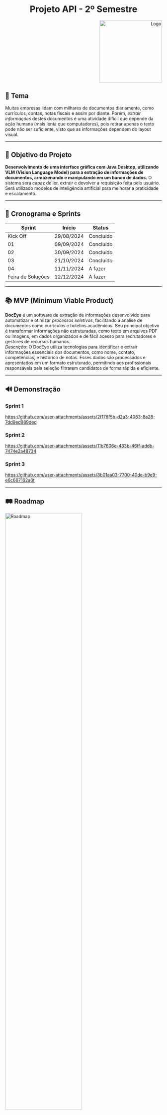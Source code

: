 <h1 align="center">  Projeto API - 2º Semestre </h1>

<div style="text-align: right;">
    <img src="docs/logos/logo.png" alt="Logo" style="width: 200px;"/>
</div>


## 📌 Tema

Muitas empresas lidam com milhares de documentos diariamente, como currículos, contas, notas fiscais e assim por diante. Porém, _extrair informações_ destes documentos é uma atividade difícil que depende da ação humana (mais lenta que computadores), pois retirar apenas o texto pode não ser suficiente, visto que as informações dependem do layout visual.

---

## 🎯 Objetivo do Projeto  

**Desenvolvimento de uma interface gráfica com Java Desktop, utilizando VLM (Vision Language Model) para a extração de informações de documentos, armazenando e manipulando em um banco de dados.** O sistema será capaz de ler, extrair e devolver a requisição feita pelo usuário. Será utilizado modelos de inteligência artificial para melhorar a praticidade e escalamento.

---

## 📅 Cronograma e Sprints

| Sprint            | Início     | Status       |
| ----------------- | ---------- | ------------ |
| Kick Off          | 29/08/2024 | Concluído    |
| 01                | 09/09/2024 | Concluído |
| 02                | 30/09/2024 | Concluído     |
| 03                | 21/10/2024 | Concluído      |
| 04                | 11/11/2024 | A fazer      |
| Feira de Soluções | 12/12/2024 | A fazer      |

---

## 📚 MVP (Minimum Viable Product)
**DocEye** é um software de extração de informações desenvolvido para automatizar e otimizar _processos seletivos_, facilitando a análise de documentos como currículos e boletins acadêmicos. Seu principal objetivo é transformar informações não estruturadas, como texto em arquivos PDF ou imagens, em dados organizados e de fácil acesso para recrutadores e gestores de recursos humanos.
<br> _Descrição_: O DocEye utiliza tecnologias para identificar e extrair informações essenciais dos documentos, como nome, contato, competências, e histórico de notas. Esses dados são processados e apresentados em um formato estruturado, permitindo aos profissionais responsáveis pela seleção filtrarem candidatos de forma rápida e eficiente.
<!-- <br> Acesse o link para visualizar o <a href= "https://www.figma.com/design/cK5bG9Pws6F5LTYGKAlwJ6/Prot%C3%B3tipo-API-2?node-id=0-1&node-type=canvas&t=jx5W8A6itDAJyiTB-0"> Protótipo DocEye! </a>  </br> -->

---

## 🔊 Demonstração 

### Sprint 1

https://github.com/user-attachments/assets/2f176f5b-d2a3-4063-8a28-7dd9ed989ded 


### Sprint 2

https://github.com/user-attachments/assets/11b7606e-483b-46ff-addb-7474e2a48734


### Sprint 3

https://github.com/user-attachments/assets/8b01aa03-7700-40de-b9e9-e6c667162a6f



---


## 🛤️ Roadmap
<img src="docs/registros/Roadmap.png" alt="Roadmap" style="width: 70%;"/>

---

## 📈 Burndown 
<img src="docs/registros/burndown_sprint4.png" alt="Burndown" style="width: 70%;"/>

---

## 📝 Levantamento de Requisitos

<a id="requisitos"></a>

<div align="center">

|          ID           |                     Descrição                      |         Requisito          |
| :-------------------: | :----------------------------------------------------------: | :-------------: |
| RQ01 | O usuário poderá submeter documentos para modelos de linguagem e visão. |Funcional|
| RQ02 | O software deverá tratar a saída dada por esses modelos.|Funcional|
| RQ03 | Criar uma interface para cadastrar documentos.|Funcional|
| RQ04 | Criar uma interface para para exibir resultados. |Funcional|
| RQ05 | O usuário poderá cadastrar informações extraídas em um banco de dados relacional. |Funcional|
| RQ06 | O usuário poderá recuperar informações do banco de dados. |Funcional|
| RQ07 | O usuário poderá editar informações do banco de dados. |Funcional|
| RQ08 | O usuário poderá deletar informações do banco de dados. |Funcional|
| RQ09 | O software não poderá utilizar nenhuma API externa. |Não Funcional|
| RQ10 | A aplicação precisa rodar localmente na máquina. |Não Funcional|
| RQ11 | A aplicação deve conter uma interface minimalista e intuitiva. |Não Funcional|

---
</div>

## 📑 Backlog do Produto

<div align="center">

| Rank  | Prioridade |                    User Story                    | Estimativa | Sprint |
|:-----:|:----------:|:------------------------------------------------:|:----------:|:------:|
| 1 | Alta | Como usuário, ter um modelo de inteligência artificial integrada na aplicação, para extração de informações presentes nos documentos | 13 | 1 |
| 2 | Alta | Como usuário, poder carregar documentos, para que a aplicação extraia as informações importantes | 18 | 1 |
| 3 | Alta | Como usuário, ter as informações extraídas armazenadas em um banco de dados, para permanência dos dados | 4 | 1 |
| 4 | Alta| Como usuário, ter acesso e poder manipular o banco de dados, para exclusão e leitura das informações cadastradas | 13 | 2 |
| 5 | Alta | Como usuário, cadastrar automaticamente as informações extraídas pela inteligência artificial, para automatização do processo | 8 | 2 |
| 6 | Alta | Como usuário, poder acessar as funcionalidades da aplicação por meio de uma interface minimalista e intuitiva, para facilitação no uso do serviço | 18 | 3 |
|   7   | Média | Como usuário, tratar a saída da inteligência artificial, para realizar a inserção automática | 13 | 2 |
|   8   | Média | Como usuário, ter um modelo de inteligência artificial exclusivo da aplicação, para ter uma resposta ideal na extração | 18 | 3 |
|   9   | Média | Como usuário, fazer filtragem dos currículos cadastrados no banco de dados, baseado em requisitos | 8 | 4 |
|  10   | Baixa | Como usuário, ter garantia na segurança dos dados extraídos, para evitar ataques | 3 | 4 |
|  11   | Baixa | Como usuário, ter um guia de instalação detalhado, para clarificar o processo de iniciação da aplicação | 18 | 4 |

</div>


## 🏗️ Arquitetura do Sistema

O sistema será baseado em uma arquitetura de **camadas**, onde cada parte desempenha um papel específico no processo:

- **Frontend (Interface Gráfica)**: Desenvolvido em Java com uso de bibliotecas gráficas (JavaFX ou Swing), permitindo uma interação amigável para o usuário final.
- **Backend**: Responsável pelo processamento de dados, comunicação com o banco de dados (MySQL), e integração com inteligência artificial.
- **IA/Leitura de Documentos**: Utilização de modelos treinados para a leitura automática de documentos e reconhecimento de caracteres.
- **Banco de Dados**: MySQL para armazenar os dados dos documentos, usuários e logs do sistema.

---

## 🛠️ Tecnologias Utilizadas

Ferramentas e plataformas aplicadas no desenvolvimento do projeto:
<!-- COLOCAR OS ICONES -->
- Figma 🎨 
- Git e GitHub 🐙
- IntelliJ IDEA 🖥️
- Java ☕
- Ollama 🧠 (Modelos de IA)
- MySQL 🗄️
- Draw.io 📊
- Markdown 📝
- Trello 🔧
- Google Sheets 📑

---


## 📋 Como Instalar e Executar o Projeto

### Pré-requisitos:

- **Java Development Kit (JDK)**: Certifique-se de ter o JDK 11 ou superior instalado.
- **MySQL**: Banco de dados utilizado no projeto.
- **Git**: Para clonar o repositório.
- **IDE**: Como IntelliJ IDEA ou NetBeans.
- **MySQL**: Workbench (opcional, mas recomendado para gerenciar o banco de dados)
- **Tess4J**: Biblioteca para integrar o Tesseract ao Java, permitindo realizar o OCR.
- **Tesseract OCR**: Ferramenta de OCR para extração de texto a partir de imagens.
- **JavaFX**: Framework para a criação de interfaces gráficas de usuário (GUI).

<!-- ### Passos de Instalação: -->




---

 ###  Fatec São José dos Campos - Prof. Jessen Vidal

| Cliente          | Período/Curso                                  | Professor M2      | Professor P2     | Contato Cliente                    |
| ---------------- | ---------------------------------------------- | ----------------- | ---------------- | ---------------------------------- |
| Giuliano Bertoti | 2º ADS (Análise e Desenvolvimento de Sistemas) | Cláudio Etelvino  | Giuliano Bertoti | <giuliano.bertoti@fatec.sp.gov.br> |


## 👥 A Equipe Code Don´t Blow


| Integrante | Função | GitHub | 
|---|---|---|
| Rafael Gonçalves | **Product Owner** | [![GitHub](https://img.shields.io/badge/GitHub-111217?style=flat-square&logo=github&logoColor=white)](https://github.com/EstupendoG)  | 
| Leonardo Cristiano | **Scrum Master** | [![GitHub](https://img.shields.io/badge/GitHub-111217?style=flat-square&logo=github&logoColor=white)](https://github.com/Leonardo-dSouza) | 
| Luana Souza | Dev Team | [![GitHub](https://img.shields.io/badge/GitHub-111217?style=flat-square&logo=github&logoColor=white)](https://github.com/luanaapms) | 
| Mariana Lins | Dev Team | [![GitHub](https://img.shields.io/badge/GitHub-111217?style=flat-square&logo=github&logoColor=white)](https://github.com/mariana-lins) | 
| Matheus di Sabatino | Dev Team | [![GitHub](https://img.shields.io/badge/GitHub-111217?style=flat-square&logo=github&logoColor=white)](https://github.com/Omathzao) |
| Ygor Pereira | Dev Team | [![GitHub](https://img.shields.io/badge/GitHub-111217?style=flat-square&logo=github&logoColor=white)](https://github.com/YgorPereira)
| Vanessa da Costa | Dev Team | [![GitHub](https://img.shields.io/badge/GitHub-111217?style=flat-square&logo=github&logoColor=white)](https://github.com/Doryumi) | 
| Henrique Tadeu | Dev Team | [![GitHub](https://img.shields.io/badge/GitHub-111217?style=flat-square&logo=github&logoColor=white)](https://github.com/henrySilverIX) | 

<img src="docs/logos/logo2preta.png" alt="Logo Preta" width="200" style="margin-left: 25%;"/>
